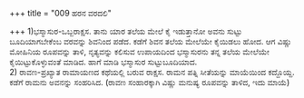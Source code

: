 +++
title = "009 ಹರನ ವರದಲಿ"

+++
1)ಭಸ್ಮಾಸುರ-ಒಬ್ಬರಾಕ್ಷಸ. ತಾನು ಯಾರ ತಲೆಯ ಮೇಲೆ ಕೈ ಇಡುತ್ತಾನೋ ಅವನು ಸುಟ್ಟು ಬೂದಿಯಾಗಬೇಕೆಂಬ ವರವನ್ನು ಶಿವನಿಂದ ಪಡೆದ. ಕಡೆಗೆ ಶಿವನ ತಲೆಯ ಮೇಲೆಯೇ ಕೈಯಿಡಲು ಹೋದ. ಆಗ ವಿಷ್ಣು ಮೋಹಿನಿಯ ರೂಪವನ್ನು ತಾಳಿ, ನೃತ್ಯವನ್ನು ಕಲಿಸುವ ಉಪಾಯದಿಂದ ಭಸ್ಮಾಸುರನು ತನ್ನ ತಲೆಯ ಮೇಲೆಯೇ ಕೈಯಿಟ್ಟುಕೊಳ್ಳುವಂತೆ ಮಾಡಿದ. ಹಾಗೆ ಮಾಡಿ ಭಸ್ಮಾಸುರ ಸುಟ್ಟುಬೂದಿಯಾದ.  
2) ರಾವಣ-ಪ್ರಖ್ಯಾತ ರಾಮಾಯಣದ ಕಥೆಯಲ್ಲಿ ಬರುವ ರಾಕ್ಷಸ. ರಾಮನ ಪತ್ನಿ ಸೀತೆಯನ್ನು ಮಾಯೆಯಿಂದ ಕದ್ದೊಯ್ದ. ಕಡೆಗೆ ರಾಮನು ಅವನನ್ನು ಸಂಹರಿಸಿದ. (ರಾವಣ ಸಂಹಾರಕ್ಕಾಗಿ ವಿಷ್ಣು ಮನುಷ್ಯ ರೂಪವನ್ನು ತಾಳಿದ, ಇದು ಮಾಯೆ)